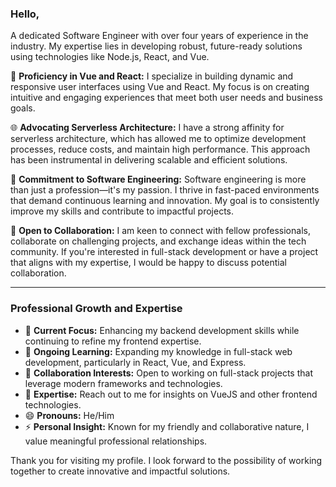 ### Hello,
A dedicated Software Engineer with over four years of experience in the industry. My expertise lies in developing robust, future-ready solutions using technologies like Node.js, React, and Vue.

🚀 **Proficiency in Vue and React:**
I specialize in building dynamic and responsive user interfaces using Vue and React. My focus is on creating intuitive and engaging experiences that meet both user needs and business goals.

🌐 **Advocating Serverless Architecture:**
I have a strong affinity for serverless architecture, which has allowed me to optimize development processes, reduce costs, and maintain high performance. This approach has been instrumental in delivering scalable and efficient solutions.

💪 **Commitment to Software Engineering:**
Software engineering is more than just a profession—it's my passion. I thrive in fast-paced environments that demand continuous learning and innovation. My goal is to consistently improve my skills and contribute to impactful projects.

🤝 **Open to Collaboration:**
I am keen to connect with fellow professionals, collaborate on challenging projects, and exchange ideas within the tech community. If you're interested in full-stack development or have a project that aligns with my expertise, I would be happy to discuss potential collaboration.

---

### Professional Growth and Expertise
- 🔭 **Current Focus:** Enhancing my backend development skills while continuing to refine my frontend expertise.
- 🌱 **Ongoing Learning:** Expanding my knowledge in full-stack web development, particularly in React, Vue, and Express.
- 👯 **Collaboration Interests:** Open to working on full-stack projects that leverage modern frameworks and technologies.
- 💬 **Expertise:** Reach out to me for insights on VueJS and other frontend technologies.
- 😄 **Pronouns:** He/Him
- ⚡ **Personal Insight:** Known for my friendly and collaborative nature, I value meaningful professional relationships.

Thank you for visiting my profile. I look forward to the possibility of working together to create innovative and impactful solutions.
